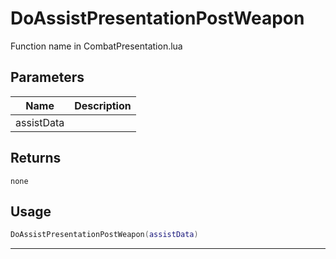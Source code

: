 # DoAssistPresentationPostWeapon

Function name in CombatPresentation.lua

## Parameters

| Name       | Description |
| ---------- | ----------- |
| assistData |             |

## Returns

`none`

## Usage

```lua
DoAssistPresentationPostWeapon(assistData)
```

---
